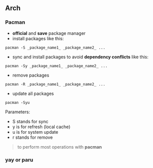 ## Arch

### Pacman

-  **official** and **save** package manager
-  install packages like this:
```shell 
pacman -S _package_name1_ _package_name2_ ...
```
- sync and install packages to avoid **dependency conflicts** like this:
```shell
pacman -Sy _package_name1_ _package_name2_ ...
```
- remove packages 
```shell
pacman -R _package_name1_ _package_name2_ ...
```
- update all packages
```shell
pacman -Syu
```
Parameters:
- S stands for sync
- y is for refresh (local cache)
- u is for system update
- r stands for remove 
> to perform most operations with **pacman** 
### yay or paru


